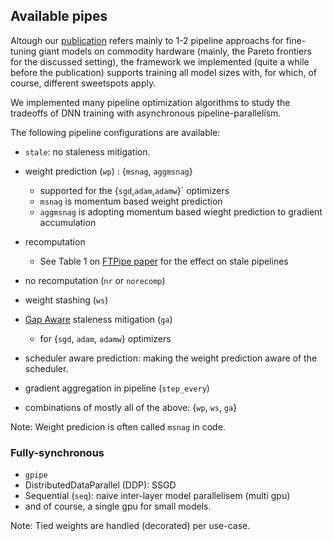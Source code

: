 
## Available pipes

Altough our [publication](https://www.usenix.org/system/files/atc21-eliad.pdf) refers mainly to 1-2  pipeline approachs for fine-tuning giant models on commodity hardware (mainly, the Pareto frontiers for the discussed setting), the framework we implemented (quite a while before the publication) supports training all model sizes with, for which, of course, different sweetspots apply.

We implemented many pipeline optimization algorithms to study the tradeoffs of DNN training with asynchronous pipeline-parallelism.

The following pipeline configurations are available:

<!-- ### Stale,  pipelines -->

- `stale`: no staleness mitigation.


- weight prediction (`wp`) : {`msnag`, `aggmsnag`}
   - supported for the {`sgd`,`adam`,`adamw`}` optimizers
   - `msnag` is momentum based weight prediction
   - `aggmsnag` is adopting momentum based wieght prediction to gradient accumulation

- recomputation
   - See Table 1 on [FTPipe paper](https://www.usenix.org/system/files/atc21-eliad.pdf) for the effect on stale pipelines
- no recomputation  (`nr` or `norecomp`)

- weight stashing (`ws`)

- [Gap Aware](https://arxiv.org/pdf/1909.10802.pdf) staleness mitigation (`ga`)
  - for {`sgd`, `adam`, `adamw`} optimizers 
- scheduler aware prediction: making the weight prediction aware of the scheduler.
- gradient aggregation in pipeline (`step_every`)

- combinations of mostly all of the above: {`wp`, `ws`, `ga`}

Note: Weight predicion is often called `msnag` in code.


### Fully-synchronous

- `gpipe`
- DistributedDataParallel (DDP): SSGD
- Sequential (`seq`): naive inter-layer model parallelisem (multi gpu)
- and of course, a single gpu for small models.


Note: Tied weights are handled (decorated) per use-case.